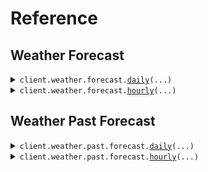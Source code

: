 # Reference
## Weather Forecast
<details><summary><code>client.weather.forecast.<a href="src/silurian/weather/forecast/client.py">daily</a>(...)</code></summary>
<dl>
<dd>

#### 📝 Description

<dl>
<dd>

<dl>
<dd>

Get daily weather forecast for a specific location
Only allowing local timezone aggregations for now since
it is unclear how exactly users will understand "UTC".
</dd>
</dl>
</dd>
</dl>

#### 🔌 Usage

<dl>
<dd>

<dl>
<dd>

```python
from silurian import Earth

client = Earth(
    api_key="YOUR_API_KEY",
)
client.weather.forecast.daily(
    latitude=47.6061,
    longitude=-122.3328,
)

```
</dd>
</dl>
</dd>
</dl>

#### ⚙️ Parameters

<dl>
<dd>

<dl>
<dd>

**latitude:** `float` 
    
</dd>
</dl>

<dl>
<dd>

**longitude:** `float` 
    
</dd>
</dl>

<dl>
<dd>

**timezone:** `typing.Optional[typing.Literal["local"]]` 
    
</dd>
</dl>

<dl>
<dd>

**units:** `typing.Optional[Units]` 
    
</dd>
</dl>

<dl>
<dd>

**request_options:** `typing.Optional[RequestOptions]` — Request-specific configuration.
    
</dd>
</dl>
</dd>
</dl>


</dd>
</dl>
</details>

<details><summary><code>client.weather.forecast.<a href="src/silurian/weather/forecast/client.py">hourly</a>(...)</code></summary>
<dl>
<dd>

#### 📝 Description

<dl>
<dd>

<dl>
<dd>

Get hourly weather forecast for a specific location
</dd>
</dl>
</dd>
</dl>

#### 🔌 Usage

<dl>
<dd>

<dl>
<dd>

```python
from silurian import Earth

client = Earth(
    api_key="YOUR_API_KEY",
)
client.weather.forecast.hourly(
    latitude=47.6061,
    longitude=-122.3328,
)

```
</dd>
</dl>
</dd>
</dl>

#### ⚙️ Parameters

<dl>
<dd>

<dl>
<dd>

**latitude:** `float` 
    
</dd>
</dl>

<dl>
<dd>

**longitude:** `float` 
    
</dd>
</dl>

<dl>
<dd>

**timezone:** `typing.Optional[Timezone]` 
    
</dd>
</dl>

<dl>
<dd>

**units:** `typing.Optional[Units]` 
    
</dd>
</dl>

<dl>
<dd>

**include_past:** `typing.Optional[bool]` 
    
</dd>
</dl>

<dl>
<dd>

**request_options:** `typing.Optional[RequestOptions]` — Request-specific configuration.
    
</dd>
</dl>
</dd>
</dl>


</dd>
</dl>
</details>

## Weather Past Forecast
<details><summary><code>client.weather.past.forecast.<a href="src/silurian/weather/past/forecast/client.py">daily</a>(...)</code></summary>
<dl>
<dd>

#### 📝 Description

<dl>
<dd>

<dl>
<dd>

Get daily weather forecast for a specific location and time
</dd>
</dl>
</dd>
</dl>

#### 🔌 Usage

<dl>
<dd>

<dl>
<dd>

```python
import datetime

from silurian import Earth

client = Earth(
    api_key="YOUR_API_KEY",
)
client.weather.past.forecast.daily(
    latitude=47.6061,
    longitude=-122.3328,
    time=datetime.datetime.fromisoformat(
        "2024-01-01 00:00:00+00:00",
    ),
)

```
</dd>
</dl>
</dd>
</dl>

#### ⚙️ Parameters

<dl>
<dd>

<dl>
<dd>

**latitude:** `float` 
    
</dd>
</dl>

<dl>
<dd>

**longitude:** `float` 
    
</dd>
</dl>

<dl>
<dd>

**time:** `dt.datetime` 
    
</dd>
</dl>

<dl>
<dd>

**timezone:** `typing.Optional[Timezone]` 
    
</dd>
</dl>

<dl>
<dd>

**units:** `typing.Optional[Units]` 
    
</dd>
</dl>

<dl>
<dd>

**request_options:** `typing.Optional[RequestOptions]` — Request-specific configuration.
    
</dd>
</dl>
</dd>
</dl>


</dd>
</dl>
</details>

<details><summary><code>client.weather.past.forecast.<a href="src/silurian/weather/past/forecast/client.py">hourly</a>(...)</code></summary>
<dl>
<dd>

#### 📝 Description

<dl>
<dd>

<dl>
<dd>

Get hourly weather forecast for a specific location and time
</dd>
</dl>
</dd>
</dl>

#### 🔌 Usage

<dl>
<dd>

<dl>
<dd>

```python
import datetime

from silurian import Earth

client = Earth(
    api_key="YOUR_API_KEY",
)
client.weather.past.forecast.hourly(
    latitude=47.6061,
    longitude=-122.3328,
    time=datetime.datetime.fromisoformat(
        "2024-01-01 00:00:00+00:00",
    ),
)

```
</dd>
</dl>
</dd>
</dl>

#### ⚙️ Parameters

<dl>
<dd>

<dl>
<dd>

**latitude:** `float` 
    
</dd>
</dl>

<dl>
<dd>

**longitude:** `float` 
    
</dd>
</dl>

<dl>
<dd>

**time:** `dt.datetime` 
    
</dd>
</dl>

<dl>
<dd>

**timezone:** `typing.Optional[Timezone]` 
    
</dd>
</dl>

<dl>
<dd>

**units:** `typing.Optional[Units]` 
    
</dd>
</dl>

<dl>
<dd>

**request_options:** `typing.Optional[RequestOptions]` — Request-specific configuration.
    
</dd>
</dl>
</dd>
</dl>


</dd>
</dl>
</details>

